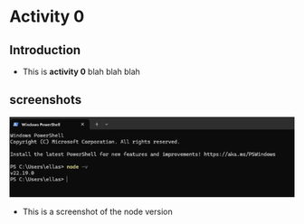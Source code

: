 # Activity 0

## Introduction

- This is **activity 0** blah blah blah

## screenshots

![Node version](../activity0/images/nodeVersion.png)

- This is a screenshot of the node version
